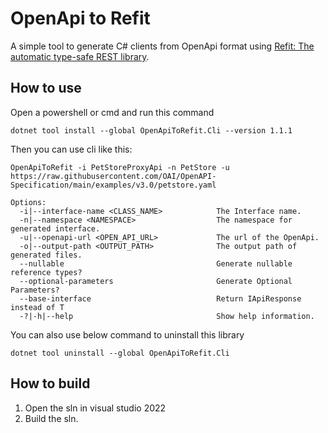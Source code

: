 # OpenApi to Refit

A simple tool to generate C# clients from OpenApi format using [Refit: The automatic type-safe REST library](https://github.com/reactiveui/refit).

## How to use
Open a powershell or cmd and run this command
```
dotnet tool install --global OpenApiToRefit.Cli --version 1.1.1
```
Then you can use cli like this:
``` 
OpenApiToRefit -i PetStoreProxyApi -n PetStore -u https://raw.githubusercontent.com/OAI/OpenAPI-Specification/main/examples/v3.0/petstore.yaml
```
```
Options:
  -i|--interface-name <CLASS_NAME>            The Interface name.
  -n|--namespace <NAMESPACE>                  The namespace for generated interface.
  -u|--openapi-url <OPEN_API_URL>             The url of the OpenApi.
  -o|--output-path <OUTPUT_PATH>              The output path of generated files.
  --nullable                                  Generate nullable reference types?
  --optional-parameters 					  Generate Optional Parameters?
  --base-interface							  Return IApiResponse instead of T
  -?|-h|--help                                Show help information.
  ```


You can also use below command to uninstall this library
```
dotnet tool uninstall --global OpenApiToRefit.Cli
```


## How to build
1. Open the sln in visual studio 2022
2. Build the sln.
